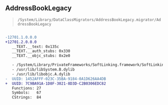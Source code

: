 ## AddressBookLegacy

> `/System/Library/DataClassMigrators/AddressBookLegacy.migrator/AddressBookLegacy`

```diff

-12701.1.0.0.0
+12701.2.0.0.0
   __TEXT.__text: 0x135c
   __TEXT.__auth_stubs: 0x330
   __TEXT.__objc_stubs: 0x2e0

   - /System/Library/PrivateFrameworks/SoftLinking.framework/SoftLinking
   - /usr/lib/libSystem.B.dylib
   - /usr/lib/libobjc.A.dylib
-  UUID: 1452AFFF-023C-35BA-9184-0A1D626AA4DB
+  UUID: 7C9BA91A-1D8F-3021-8D3D-C2B0306EDC82
   Functions: 27
   Symbols:   67
   CStrings:  84

```
